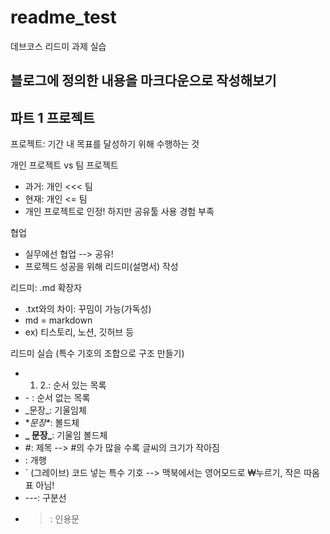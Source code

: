 # readme_test
데브코스 리드미 과제 실습

블로그에 정의한 내용을 마크다운으로 작성해보기
---
## **파트 1 프로젝트**
프로젝트: 기간 내 목표를 달성하기 위해 수행하는 것

개인 프로젝트 vs 팀 프로젝트
  - 과거: 개인 <<< 팀
  - 현재: 개인 <= 팀
  - 개인 프로젝트로 인정! 하지만 공유툴 사용 경험 부족

협업
  - 실무에선 협업 --> 공유!
  - 프로젝드 성공을 위해  리드미(설명서) 작성

리드미: .md 확장자
  - .txt와의 차이: 꾸밈이 가능(가독성)
  - md = markdown
  - ex) 티스토리, 노션, 깃허브 등

리드미 실습 (특수 기호의 조합으로 구조 만들기)
  - 1. 2.: 순서 있는 목록
  - \- : 순서 없는 목록
  - \_문장\_: 기울임체
  - \**문장\**: 볼드체
  - **_ 문장_**: 기울임 볼드체
  - #: 제목 --> #의 수가 많을 수록 글씨의 크기가 작아짐
  - \: 개행 
  - ` (그레이브) 코드 넣는 특수 기호 --> 맥북에서는 영어모드로 ₩누르기, 작은 따옴표 아님!
  - ---: 구분선
  - >: 인용문

